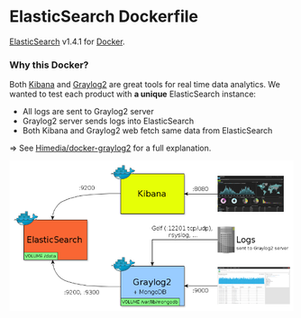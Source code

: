 # ElasticSearch Dockerfile

[ElasticSearch](http://www.elasticsearch.org/) v1.4.1 for [Docker](https://www.docker.com/).


### Why this Docker?

Both [Kibana](http://www.elasticsearch.org/overview/kibana/) and [Graylog2](http://graylog2.org/) are great tools for real time data analytics.
We wanted to test each product with **a unique** ElasticSearch instance:

* All logs are sent to Graylog2 server
* Graylog2 server sends logs into ElasticSearch
* Both Kibana and Graylog2 web fetch same data from ElasticSearch

⇒ See [Himedia/docker-graylog2](https://github.com/Hi-Media/docker-graylog2) for a full explanation.

![Big picture](https://raw.githubusercontent.com/Hi-Media/docker-graylog2/master/img/big_picture.png)

